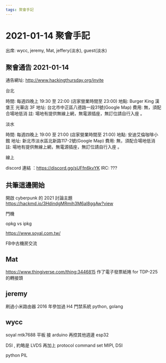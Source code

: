 ```yaml
---
tags: 聚會手記
---
```

# 2021-01-14 聚會手記

出席: wycc, jeremy, Mat, jeffery(淡水), guest(淡水)

## 聚會通告 2021-01-14

通告網址: http://www.hackingthursday.org/invite

台北

時間: 每週四晚上 19:30 至 22:00 (店家營業時間至 23:00)
地點: Burger King 漢堡王 光華店 3F
地址: 台北市中正區八德路一段31號(Google Map)
費用: 無，須配合場地低消
註: 場地有提供無線上網，無電源插座，無訂位請自行入座 。

淡水

時間: 每週四晚上 19:00 至 21:00 (店家營業時間至 21:00)
地點: 安迪艾倫咖啡小館
地址: 新北市淡水區北新路117-2號(Google Map)
費用: 無，須配合場地低消
註: 場地有提供無線上網，無電源插座，無訂位請自行入座 。

線上

discord 連結 ：https://discord.gg/sUFfn6kvYK
IRC: ???

## 共筆這邊開始

開啟 cyberpunk 的 2021 討論主題
https://hackmd.io/3HdindgMRmih3M6al8ggAw?view

門機

opkg vs ipkg

https://www.soyal.com.tw/


FB中古機房交流

## Mat
https://www.thingiverse.com/thing:3446815
作了電子發票紙捲 for TDP-225 的轉接頭


## jeremy
刷過小米路由器
2016 年參加過 H4
門禁系統
python, golang


## wycc
soyal
mtk7688
平板 接 arduino 再控其他週邊
esp32

DSI , 約略是 LVDS 再加上 protocol command set
MIPI, DSI

python PIL